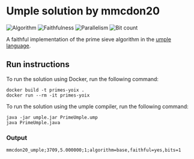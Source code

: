 # Umple solution by mmcdon20

![Algorithm](https://img.shields.io/badge/Algorithm-base-green)
![Faithfulness](https://img.shields.io/badge/Faithful-yes-green)
![Parallelism](https://img.shields.io/badge/Parallel-no-green)
![Bit count](https://img.shields.io/badge/Bits-1-green)

A faithful implementation of the prime sieve algorithm in the [umple language](https://cruise.umple.org/umple/).

## Run instructions

To run the solution using Docker, run the following command:

```
docker build -t primes-yoix .
docker run --rm -it primes-yoix
```

To run the solution using the umple compiler, run the following command:

```
java -jar umple.jar PrimeUmple.ump
java PrimeUmple.java
```

### Output

```
mmcdon20_umple;3709,5.000000;1;algorithm=base,faithful=yes,bits=1
```
